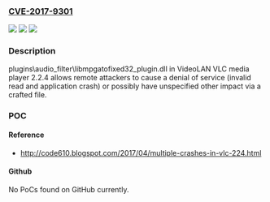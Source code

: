 ### [CVE-2017-9301](https://cve.mitre.org/cgi-bin/cvename.cgi?name=CVE-2017-9301)
![](https://img.shields.io/static/v1?label=Product&message=n%2Fa&color=blue)
![](https://img.shields.io/static/v1?label=Version&message=n%2Fa&color=blue)
![](https://img.shields.io/static/v1?label=Vulnerability&message=n%2Fa&color=brighgreen)

### Description

plugins\audio_filter\libmpgatofixed32_plugin.dll in VideoLAN VLC media player 2.2.4 allows remote attackers to cause a denial of service (invalid read and application crash) or possibly have unspecified other impact via a crafted file.

### POC

#### Reference
- http://code610.blogspot.com/2017/04/multiple-crashes-in-vlc-224.html

#### Github
No PoCs found on GitHub currently.


